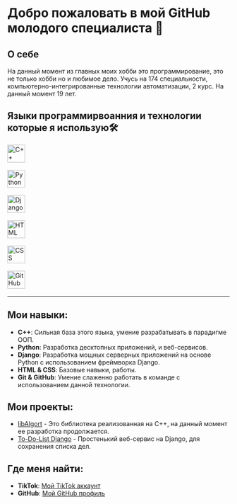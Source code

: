 # Добро пожаловать в мой GitHub молодого специалиста 👋

## О себе

На данный момент из главных моих хобби это программирование, это не только хобби но и любимое дело. Учусь на 174 специальности, компьютерно-интегрированные технологии автоматизации, 2 курс. На данный момент 19 лет.

## Языки программирвоанния и технологии которые я использую🛠️

<p align="left">
  <img src="https://cdn.jsdelivr.net/gh/devicons/devicon/icons/cplusplus/cplusplus-original.svg" title="C++" alt="C++" width="40" height="40"/>&nbsp;
  
  <img src="https://cdn.jsdelivr.net/gh/devicons/devicon/icons/python/python-original.svg" title="Python" alt="Python" width="40" height="40"/>&nbsp;
  
  <img src="https://cdn.jsdelivr.net/gh/devicons/devicon/icons/django/django-plain.svg" title="Django" alt="Django" width="40" height="40"/>&nbsp;

  <img src="https://cdn.jsdelivr.net/gh/devicons/devicon/icons/html5/html5-original.svg" title="HTML" alt="HTML" width="40" height="40"/>&nbsp;

  <img src="https://cdn.jsdelivr.net/gh/devicons/devicon/icons/css3/css3-original.svg" title="CSS" alt="CSS" width="40" height="40"/>&nbsp;

  <img src="https://cdn.jsdelivr.net/gh/devicons/devicon/icons/github/github-original.svg" title="GitHub" alt="GitHub" width="40" height="40"/>&nbsp;
</p>

---

## Мои навыки:

- **C++**: Сильная база этого языка, умение разрабатывать в парадигме ООП.
- **Python**: Разработка десктопных приложений, и веб-сервисов.
- **Django**: Разработка мощных серверных приложений на основе Python с использованием фреймворка Django.
- **HTML & CSS**: Базовые навыки, работы.
- **Git & GitHub**: Умение слаженно работать в команде с использованием данной технологии.

## Мои проекты:

- [libAlgort](https://github.com/Jekov-Evgen/libAlgort) - Это библиотека реализованная на С++, на данный момент ее разработка 
продолжается.
- [To-Do-List Django](https://github.com/Jekov-Evgen/Django_TO-DO-LIST) - Простенький веб-сервис на Django, для сохранения списка дел.

## Где меня найти:

- **TikTok**: [Мой TikTok аккаунт](https://www.tiktok.com/@odessaprog?_t=8psmoCJfLz3&_r=1)
- **GitHub**: [Мой GitHub профиль](https://github.com/Jekov-Evgen)